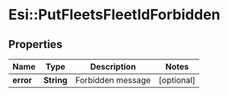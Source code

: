 # Esi::PutFleetsFleetIdForbidden

## Properties
Name | Type | Description | Notes
------------ | ------------- | ------------- | -------------
**error** | **String** | Forbidden message | [optional] 


